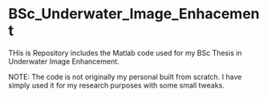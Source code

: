 # BSc_Underwater_Image_Enhacement

THis is Repository includes the Matlab code used for my BSc Thesis in Underwater Image Enhancement.

NOTE: The code is not originally my personal built from scratch. I have simply used it for my research purposes with some small tweaks.
